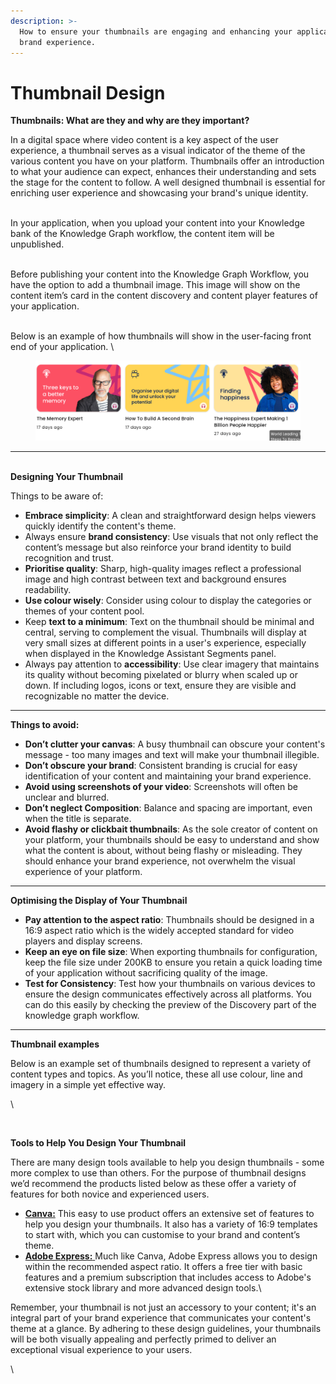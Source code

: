```yaml
---
description: >-
  How to ensure your thumbnails are engaging and enhancing your application's
  brand experience.
---
```


# Thumbnail Design

**Thumbnails: What are they and why are they important?**&#x20;

In a digital space where video content is a key aspect of the user experience, a thumbnail serves as a visual indicator of the theme of the various content you have on your platform. Thumbnails offer an introduction to what your audience can expect, enhances their understanding and sets the stage for the content to follow. A well designed thumbnail is essential for enriching user experience and showcasing your brand's unique identity.&#x20;

\
In your application, when you upload your content into your Knowledge bank of the Knowledge Graph workflow, the content item will be unpublished.&#x20;

\
Before publishing your content into the Knowledge Graph Workflow, you have the option to add a thumbnail image. This image will show on the content item’s card in the content discovery and content player features of your application.&#x20;

\
Below is an example of how thumbnails will show in the user-facing front end of your application. \


<figure><img src="../../.gitbook/assets/Summit10 2024-03-07 20-05-29.png" alt=""><figcaption></figcaption></figure>

***

\
**Designing Your Thumbnail**

Things to be aware of:

* **Embrace simplicity**: A clean and straightforward design helps viewers quickly identify the content's theme.&#x20;
* Always ensure **brand consistency**: Use visuals that not only reflect the content’s message but also reinforce your brand identity to build recognition and trust.
* **Prioritise quality**: Sharp, high-quality images reflect a professional image and  high contrast between text and background ensures readability.
* **Use colour wisely**: Consider using colour to display the categories or themes of your content pool.&#x20;
* Keep **text to a minimum**: Text on the thumbnail should be minimal and central, serving to complement the visual. Thumbnails will display at very small sizes at different points in a user's experience, especially when displayed in the Knowledge Assistant Segments panel.
* Always pay attention to **accessibility**: Use clear imagery that maintains its quality without becoming pixelated or blurry when scaled up or down. If including logos, icons or text, ensure they are visible and recognizable no matter the device.&#x20;



***

**Things to avoid:**

* **Don’t clutter your canvas**: A busy thumbnail can obscure your content's message - too many images and text will make your thumbnail illegible.
* **Don’t obscure your brand**: Consistent branding is crucial for easy identification of your content and maintaining your brand experience.
* **Avoid using screenshots of your video**: Screenshots will often be unclear and blurred. &#x20;
* **Don’t neglect Composition**: Balance and spacing are important, even when the title is separate.
* **Avoid flashy or clickbait thumbnails**: As the sole creator of content on your platform, your thumbnails should be easy to understand and show what the content is about, without being flashy or misleading. They should enhance your brand experience, not overwhelm the visual experience of your platform.&#x20;



***

**Optimising the Display of Your Thumbnail**

* **Pay attention to the aspect ratio**: Thumbnails should be designed in a 16:9 aspect ratio which is the widely accepted standard for video players and display screens.
* **Keep an eye on file size**: When exporting thumbnails for configuration, keep the file size under 200KB to ensure you retain a quick loading time of your application without sacrificing quality of the image.
* **Test for Consistency**: Test how your thumbnails on various devices to ensure the design communicates effectively across all platforms. You can do this easily by checking the preview of the Discovery part of the knowledge graph workflow.&#x20;



***

**Thumbnail examples**

Below is an example set of thumbnails designed to represent a variety of content types and topics. As you’ll notice, these all use colour, line and imagery in a simple yet effective way.&#x20;

\


<figure><img src="https://lh7-us.googleusercontent.com/3UKPrSiPGa6ppSJvx4pThv1mCopChj4pON4LnHvliZh3ApmRAYRVZ2cOczf2OlYpyXubY6XqtAvSlypx4zSCZyjZDCDgeWV-X6-HfW8xtGTxjEf-ItvjRqVUmTJh8DaGN7yXJE_EMar2B6DYiTqh5mA" alt=""><figcaption></figcaption></figure>

**Tools to Help You Design Your Thumbnail**

There are many design tools available to help you design thumbnails - some more complex to use than others. For the purpose of thumbnail designs we’d recommend the products listed below as these offer a variety of features for both novice and experienced users.



* [**Canva:**](https://www.canva.com/) This easy to use product offers an extensive set of features to help you design your thumbnails. It also has a variety of 16:9 templates to start with, which you can customise to your brand and content’s theme.&#x20;
* [**Adobe Express:** ](https://www.adobe.com/express/)Much like Canva, Adobe Express allows you to design within the recommended aspect ratio. It offers a free tier with basic features and a premium subscription that includes access to Adobe's extensive stock library and more advanced design tools.\


Remember, your thumbnail is not just an accessory to your content; it's an integral part of your brand experience that communicates your content's theme at a glance. By adhering to these design guidelines, your thumbnails will be both visually appealing and perfectly primed to deliver an exceptional visual experience to your users.&#x20;

\
